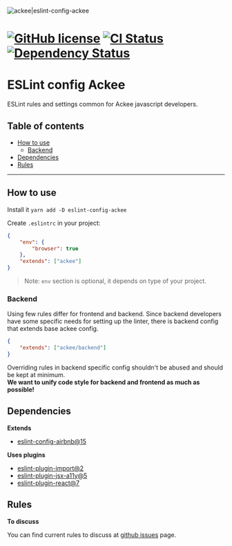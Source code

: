 ![ackee|eslint-config-ackee](https://img.ack.ee/ackee/image/github/js)

# [![GitHub license](https://img.shields.io/badge/license-MIT-blue.svg)](https://github.com/AckeeCZ/eslint-config-ackee/blob/master/LICENSE) [![CI Status](https://img.shields.io/travis/com/AckeeCZ/eslint-config-ackee.svg?style=flat)](https://travis-ci.com/AckeeCZ/eslint-config-ackee) [![Dependency Status](https://img.shields.io/david/AckeeCZ/eslint-config-ackee.svg?style=flat-square)](https://david-dm.org/AckeeCZ/eslint-config-ackee)

# ESLint config Ackee

ESLint rules and settings common for Ackee javascript developers.

## Table of contents

- [How to use](#how-to-use)
  - [Backend](#backend)
- [Dependencies](#dependencies)
- [Rules](#rules)

---

## <a name="how-to-use"></a>How to use

Install it `yarn add -D eslint-config-ackee`

Create `.eslintrc` in your project:

```json
{
	"env": {
		"browser": true
	},
	"extends": ["ackee"]
}
```

> Note: `env` section is optional, it depends on type of your project.

### <a name="backend"></a>Backend

Using few rules differ for frontend and backend. Since backend developers have some specific needs for
setting up the linter, there is backend config that extends base ackee config.

```json
{
	"extends": ["ackee/backend"]
}
```

Overriding rules in backend specific config shouldn't be abused and should be kept at minimum.  
**We want to unify code style for backend and frontend as much as possible!**

## <a name="dependencies"></a>Dependencies

**Extends**

- [eslint-config-airbnb@15](https://github.com/airbnb/javascript/tree/eslint-config-airbnb-v15.1.0/packages/eslint-config-airbnb)

**Uses plugins**

- [eslint-plugin-import@2](https://github.com/benmosher/eslint-plugin-import/tree/v2.7.0)
- [eslint-plugin-jsx-a11y@5](https://github.com/evcohen/eslint-plugin-jsx-a11y/tree/v5.1.1)
- [eslint-plugin-react@7](https://github.com/yannickcr/eslint-plugin-react/tree/v7.4.0)

## <a name="rules"></a>Rules

**To discuss**

You can find current rules to discuss at [github issues](https://github.com/AckeeCZ/eslint-config-ackee/issues) page.
